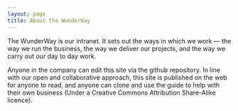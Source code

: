 ```yaml
---
layout: page
title: About the WunderWay
---
```


The WunderWay is our intranet. It sets out the ways in which we work — the way we run the business, the way we deliver our projects, and the way we carry out our day to day work.

Anyone in the company can edit this site via the github repository. In line with our open and collaborative approach, this site is published on the web for anyone to read, and anyone can clone and use the guide to help with their own business (Under a Creative Commons Attribution Share-Alike licence).
